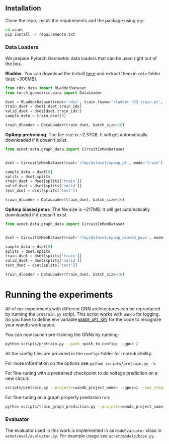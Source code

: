 
## Installation
Clone the repo, install the requirements and the package using `pip`:

```bash
cd acnet
pip install -r requirements.txt
```

### Data Loaders

We prepare Pytorch Geometric data loaders that can be used right out of the box.

**Rladder**. You can download the tarball [here](anonymized_link) and extract them in `rdiv` folder (size ~300MB).

```python
from rdiv.data import RLadderDataset
from torch_geometric.data import DataLoader

dset = RLadderDataset(root='rdiv', train_fname='rladder_r32_train.pt', test_fname='rladder_r32_test.pt')
train_dset = dset[:dset.train_idx]
valid_dset = dset[dset.train_idx:]
sample_data = train_dset[0]

train_dloader = DataLoader(train_dset, batch_size=16)
```

**OpAmp pretraining**. The file size is ~2.37GB. It will get automatically downloaded if it doesn't exist.
```python
from acnet.data.graph_data import CircuitInMemDataset


dset = CircuitInMemDataset(root='/tmp/dataset/opamp_pt', mode='train')

sample_data = dset[0]
splits = dset.splits
train_dset = dset[splits['train']]
valid_dset = dset[splits['valid']]
test_dset = dset[splits['test']]

train_dloader = DataLoader(train_dset, batch_size=16)
```

**OpAmp biased pmos**. The file size is ~217MB. It will get automatically downloaded if it doesn't exist.
```python
from acnet.data.graph_data import CircuitInMemDataset


dset = CircuitInMemDataset(root='/tmp/dataset/opamp_biased_pmos', mode='train')

sample_data = dset[0]
splits = dset.splits
train_dset = dset[splits['train']]
valid_dset = dset[splits['valid']]
test_dset = dset[splits['test']]

train_dloader = DataLoader(train_dset, batch_size=16)
```

# Running the experiments
All of our experiments with different GNN architectures can be reproduced by running the `pretrain.py` script. This script works with `wandb` for logging. So you have to define env variable [`WANDB_API_KEY`](https://docs.wandb.ai/guides/track/advanced/environment-variables) for the code to recognize your wandb workspace. 

You can now launch pre-training the GNNs by running:
```bash
python scripts/pretrain.py --path <path_to_config> --gpus 1
```
All the config files are provided in the `configs` folder for reproducibility. 

For more information on the options see `python scripts/pretrain.py -h`.

For fine-tuning with a pretrained checkpoint to do voltage prediction on a new circuit: 
```bash
scripts/pretrain.py --project=<wandb_project_name> --gpus=1 --max_steps=50000 --ckpt=<path_to_pretrained_network.ckpt> --train=0 --finetune=1 --path= <path_to_downstream_config>
```

For fine-tuning on a graph property prediction run:
```bash
python scripts/train_graph_prediction.py --project=<wandb_project_name> --gpus=1 --max_steps=5000 --gnn_ckpt=<gnn_backbone_ckpt> --path=<config_path>
```

### Evaluator
The evaluator used in this work is implemented in as `NodeEvaluator` class in `acnet/eval/evaluator.py`. For example usage see `acnet/models/base.py`.

